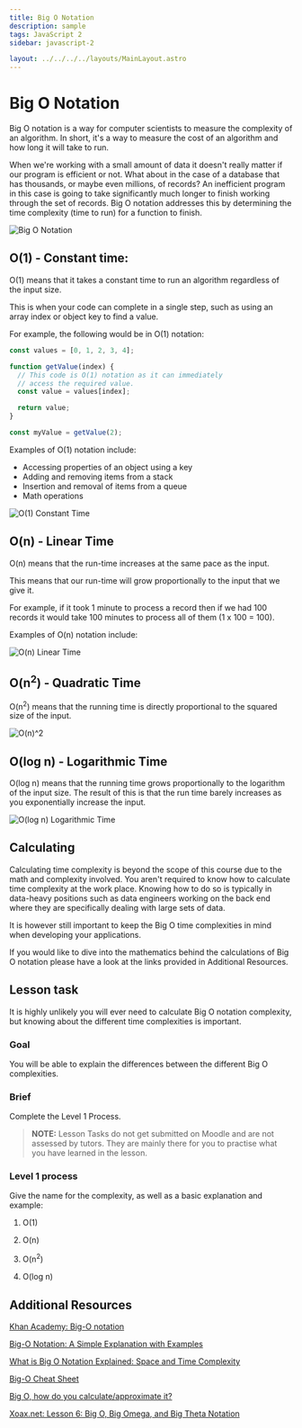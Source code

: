 ```yaml
---
title: Big O Notation
description: sample
tags: JavaScript 2
sidebar: javascript-2

layout: ../../../../layouts/MainLayout.astro
---
```


# Big O Notation

Big O notation is a way for computer scientists to measure the complexity of an algorithm. In short, it's a way to measure the cost of an algorithm and how long it will take to run.

When we're working with a small amount of data it doesn't really matter if our program is efficient or not. What about in the case of a database that has thousands, or maybe even millions, of records? An inefficient program in this case is going to take significantly much longer to finish working through the set of records. Big O notation addresses this by determining the time complexity (time to run) for a function to finish.

![Big O Notation](../images/javascript-2/algorithms/big-o-notation-main.png)

## O(1) - Constant time:

O(1) means that it takes a constant time to run an algorithm regardless of the input size.

This is when your code can complete in a single step, such as using an array index or object key to find a value.

For example, the following would be in O(1) notation:

```js
const values = [0, 1, 2, 3, 4];

function getValue(index) {
  // This code is O(1) notation as it can immediately
  // access the required value.
  const value = values[index];

  return value;
}

const myValue = getValue(2);
```

Examples of O(1) notation include:

- Accessing properties of an object using a key
- Adding and removing items from a stack
- Insertion and removal of items from a queue
- Math operations

![O(1) Constant Time](../images/javascript-2/algorithms/big-o-notation-o1.png)

## O(n) - Linear Time

O(n) means that the run-time increases at the same pace as the input.

This means that our run-time will grow proportionally to the input that we give it.

For example, if it took 1 minute to process a record then if we had 100 records it would take 100 minutes to process all of them (1 x 100 = 100).

Examples of O(n) notation include:

![O(n) Linear Time](../images/javascript-2/algorithms/big-o-notation-on.png)

## O(n<sup>2</sup>) - Quadratic Time

O(n<sup>2</sup>) means that the running time is directly proportional to the squared size of the input.

![O(n)^2](../images/javascript-2/algorithms/big-o-notation-on2.png)

## O(log n) - Logarithmic Time

O(log n) means that the running time grows proportionally to the logarithm of the input size. The result of this is that the run time barely increases as you exponentially increase the input.

![O(log n) Logarithmic Time](../images/javascript-2/algorithms/big-o-notation-ologn.png)

## Calculating

Calculating time complexity is beyond the scope of this course due to the math and complexity involved. You aren't required to know how to calculate time complexity at the work place. Knowing how to do so is typically in data-heavy positions such as data engineers working on the back end where they are specifically dealing with large sets of data.

It is however still important to keep the Big O time complexities in mind when developing your applications.

If you would like to dive into the mathematics behind the calculations of Big O notation please have a look at the links provided in Additional Resources.

## Lesson task

It is highly unlikely you will ever need to calculate Big O notation complexity, but knowing about the different time complexities is important.

### Goal

You will be able to explain the differences between the different Big O complexities.

### Brief

Complete the Level 1 Process.

> <b>NOTE:</b> Lesson Tasks do not get submitted on Moodle and are not assessed by tutors. They are mainly there for you to practise what you have learned in the lesson.

### Level 1 process

Give the name for the complexity, as well as a basic explanation and example:

1. O(1)

2. O(n)

3. O(n<sup>2</sup>)

4. O(log n)

## Additional Resources

[Khan Academy: Big-O notation](https://www.khanacademy.org/computing/computer-science/algorithms/asymptotic-notation/a/big-o-notation)

[Big-O Notation: A Simple Explanation with Examples](https://betterprogramming.pub/big-o-notation-a-simple-explanation-with-examples-a56347d1daca)

[What is Big O Notation Explained: Space and Time Complexity](https://www.freecodecamp.org/news/big-o-notation-why-it-matters-and-why-it-doesnt-1674cfa8a23c/)

[Big-O Cheat Sheet](https://www.bigocheatsheet.com/)

[Big O, how do you calculate/approximate it?](https://stackoverflow.com/questions/3255/big-o-how-do-you-calculate-approximate-it)

[Xoax.net: Lesson 6: Big O, Big Omega, and Big Theta Notation](https://xoax.net/sub_comp_sci/crs_algo/Lesson6/)
